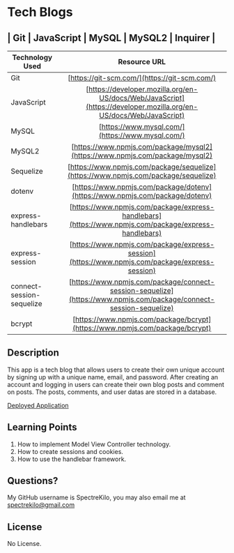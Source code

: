 # Tech Blogs

## | Git | JavaScript | MySQL | MySQL2 | Inquirer |

| Technology Used         | Resource URL           | 
| ------------- |:-------------:|  
| Git | [https://git-scm.com/](https://git-scm.com/)     |    
| JavaScript | [https://developer.mozilla.org/en-US/docs/Web/JavaScript](https://developer.mozilla.org/en-US/docs/Web/JavaScript)  |
| MySQL | [https://www.mysql.com/](https://www.mysql.com/)     |    
| MySQL2 | [https://www.npmjs.com/package/mysql2](https://www.npmjs.com/package/mysql2)  |
| Sequelize | [https://www.npmjs.com/package/sequelize](https://www.npmjs.com/package/sequelize)  |
| dotenv | [https://www.npmjs.com/package/dotenv](https://www.npmjs.com/package/dotenv)  |
| express-handlebars | [https://www.npmjs.com/package/express-handlebars](https://www.npmjs.com/package/express-handlebars)  |
| express-session | [https://www.npmjs.com/package/express-session](https://www.npmjs.com/package/express-session)  |
| connect-session-sequelize | [https://www.npmjs.com/package/connect-session-sequelize](https://www.npmjs.com/package/connect-session-sequelize)  |
| bcrypt | [https://www.npmjs.com/package/bcrypt](https://www.npmjs.com/package/bcrypt)  |






## Description 
This app is a tech blog that allows users to create their own unique account by signing up with a unique name, email, and password. After creating an account and logging in users can create their own blog posts and comment on posts. The posts, comments, and user datas are stored in a database. 

[Deployed Application](https://techblogjh-app.herokuapp.com/)




## Learning Points 
1. How to implement Model View Controller technology.
2. How to create sessions and cookies.
3. How to use the handlebar framework.



## Questions?
My GitHub username is SpectreKilo, you may also email me at spectrekilo@gmail.com



## License

No License.
